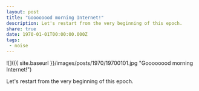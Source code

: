 ```yaml
---
layout: post
title: "Goooooood morning Internet!"
description: Let's restart from the very beginning of this epoch.
share: true
date: 1970-01-01T00:00:00.000Z
tags:
 - noise
---
```


![]({{ site.baseurl  }}/images/posts/1970/19700101.jpg "Goooooood morning Internet!")

Let's restart from the very beginning of this epoch.

